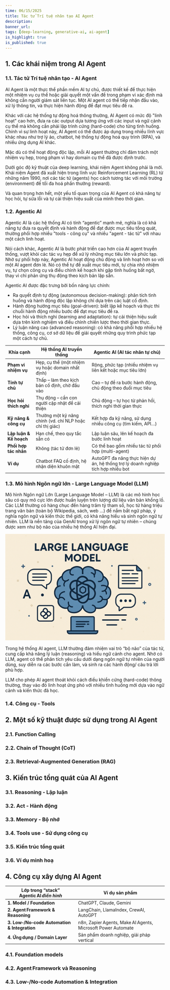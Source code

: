 ```yaml
---
time: 06/15/2025
title: Tác tử Trí tuệ nhân tạo AI Agent
description:
banner_url:
tags: [deep-learning, generative-ai, ai-agent]
is_highlight: true
is_published: true
---
```


## 1. Các khái niệm trong AI Agent

### 1.1. Tác tử Trí tuệ nhân tạo - AI Agent

AI Agent là một thực thể phần mềm AI tự chủ, được thiết kế để thực hiện một nhiệm vụ cụ thể hoặc giải quyết một vấn đề trong phạm vi xác định mà không cần người giám sát liên tục.
Một AI agent có thể tiếp nhận đầu vào, xử lý thông tin, và thực hiện hành động để đạt mục tiêu đề ra.

Khác với các hệ thống tự động hoá thông thường, AI Agent có mức độ "linh hoạt" cao hơn, đưa ra các output dựa tương ứng với các input và ngữ cảnh cụ thể mà không cần phải lập trình cứng (hard-code) cho từng tình huống.
Chính vì sự linh hoạt này, AI Agent có thể được áp dụng trong nhiều lĩnh vực khác nhau như trợ lý ảo, chatbot, hệ thống tự động hoá quy trình (RPA), và nhiều ứng dụng AI khác.

Mặc dù có thể hoạt động độc lập, mỗi AI agent thường chỉ đảm trách một nhiệm vụ hẹp, trong phạm vi hay domain cụ thể đã được định trước.


Dưới góc độ kỹ thuật của deep learning, khái niệm Agent không phải là mới.
Khái niệm Agent đã xuất hiện trong lĩnh vực Reinforcement Learning (RL) từ những năm 1990, nơi các tác tử (agents) học cách tương tác với môi trường (environment) để tối đa hoá phần thưởng (reward).

Và quan trọng hơn hết, một yếu tố quan trọng của AI Agent có khả năng tự học hỏi, tự sửa lỗi và tự cải thiện hiệu suất của mình theo thời gian.

### 1.2. Agentic AI

Agentic AI là các hệ thống AI có tính “agentic” mạnh mẽ, nghĩa là có khả năng tự đưa ra quyết định và hành động để đạt được mục tiêu tổng quát, thường phối hợp nhiều "tools - công cụ" và nhiều "agent - tác tử" với nhau một cách linh hoạt.

Nói cách khác, Agentic AI là bước phát triển cao hơn của AI agent truyền thống, vượt khỏi các tác vụ hẹp để xử lý những mục tiêu lớn và phức tạp.
Nhờ sự phối hợp này, Agentic AI hoạt động chủ động và linh hoạt hơn so với một AI agent đơn lẻ.
Nó có thể tự đề xuất mục tiêu mới, tự chia nhỏ nhiệm vụ, tự chọn công cụ và điều chỉnh kế hoạch khi gặp tình huống bất ngờ, thay vì chỉ phản ứng thụ động theo kịch bản lập sẵn.

Agentic AI được đặc trưng bởi bốn năng lực chính:
- Ra quyết định tự động (autonomous decision-making): phân tích tình huống và hành động độc lập không chỉ dựa trên các luật cố định.
- Hành động hướng mục tiêu (goal-driven): biết lập kế hoạch và thực thi chuỗi hành động nhiều bước để đạt mục tiêu đề ra.
- Học hỏi và thích nghi (learning and adaptation): tự cải thiện hiệu suất dựa trên kinh nghiệm và điều chỉnh chiến lược theo thời gian thực.
- Lý luận nâng cao (advanced reasoning): có khả năng phối hợp nhiều hệ thống, công cụ, cơ sở dữ liệu để giải quyết những quy trình phức tạp một cách tự chủ.

| **Khía cạnh**           | **Hệ thống AI truyền thống**                             | **Agentic AI (AI tác nhân tự chủ)**                                              |
| ----------------------- | -------------------------------------------------------- | -------------------------------------------------------------------------------- |
| **Phạm vi nhiệm vụ**    | Hẹp, cụ thể (một nhiệm vụ hoặc domain nhất định)         | Rộng, phức tạp (nhiều nhiệm vụ liên kết hoặc mục tiêu lớn)                       |
| **Tính tự chủ**         | Thấp – làm theo kịch bản cố định, chờ đầu vào            | Cao – tự đề ra bước hành động, chủ động theo đuổi mục tiêu                       |
| **Học hỏi thích nghi**  | Thụ động – cần con người cập nhật để cải thiện           | Chủ động – tự học từ phản hồi, thích nghi thời gian thực                         |
| **Kỹ năng & công cụ**   | Thường một kỹ năng chính (vd. chỉ NLP hoặc chỉ thị giác) | Kết hợp đa kỹ năng, sử dụng nhiều công cụ (tìm kiếm, API…)                       |
| **Lập luận & Kế hoạch** | Hạn chế, theo quy tắc sẵn có                             | Lập luận sâu, lên kế hoạch đa bước linh hoạt                                     |
| **Phối hợp tác nhân**   | Không (tác tử đơn lẻ)                                    | Có thể bao gồm nhiều tác tử phối hợp (multi-agent)                               |
| **Ví dụ**               | Chatbot FAQ cố định, hệ nhận diện khuôn mặt              | AutoGPT đa năng thực hiện dự án, hệ thống trợ lý doanh nghiệp tích hợp nhiều bot |

### 1.3. Mô hình Ngôn ngữ lớn - Large Language Model (LLM)

Mô hình Ngôn ngữ Lớn (Large Language Model – LLM) là các mô hình học sâu có quy mô cực lớn được huấn luyện trên lượng dữ liệu văn bản khổng lồ.
Các LLM thường có hàng chục đến hàng trăm tỷ tham số, học từ hàng triệu trang văn bản (toàn bộ Wikipedia, sách, web ...) để nắm bắt ngữ pháp, ý nghĩa ngôn ngữ và kiến thức thế giới, có khả năng hiểu và sinh ngôn ngữ tự nhiên.
LLM là nền tảng của GenAI trong xử lý ngôn ngữ tự nhiên – chúng được xem như bộ não của nhiều hệ thống AI hiện đại.

<img src="https://raw.githubusercontent.com/MinhHuuNguyen/ai-lectures/refs/heads/master/4_deep_learning/images/3-generative-ai/llm.png" style="width: 600px;"/>

Trong hệ thống AI agent, LLM thường đảm nhiệm vai trò “bộ não” của tác tử, cung cấp khả năng lý luận (reasoning) và hiểu ngữ cảnh cho agent.
Nhờ có LLM, agent có thể phân tích yêu cầu dưới dạng ngôn ngữ tự nhiên của người dùng, suy diễn ra các bước cần làm, và sinh ra các hành động/ câu trả lời phù hợp.

LLM cho phép AI agent thoát khỏi cách điều khiển cứng (hard-code) thông thường, thay vào đó linh hoạt ứng phó với nhiều tình huống mới dựa vào ngữ cảnh và kiến thức đã học.

### 1.4. Công cụ - Tools

## 2. Một số kỹ thuật được sử dụng trong AI Agent

### 2.1. Function Calling

### 2.2. Chain of Thought (CoT)

### 2.3. Retrieval-Augmented Generation (RAG)

## 3. Kiến trúc tổng quát của AI Agent

### 3.1. Reasoning - Lập luận

### 3.2. Act - Hành động

### 3.3. Memory - Bộ nhớ

### 3.4. Tools use - Sử dụng công cụ

### 3.5. Kiến trúc tổng quát

### 3.6. Ví dụ minh hoạ

## 4. Công cụ xây dựng AI Agent

| Lớp trong “stack” Agentic AI *điển hình*     | Ví dụ sản phẩm                                               |
| -------------------------------------------- | ------------------------------------------------------------ |
| **1. Model / Foundation**                    | ChatGPT, Claude, Gemini                                      |
| **2. Agent Framework & Reasoning**           | LangChain, LlamaIndex, CrewAI, AutoGPT                       |
| **3. Low‑/No‑code Automation & Integration** | n8n, Zapier Agents, Make AI Agents, Microsoft Power Automate |
| **4. Ứng dụng / Domain Layer**               | Sản phẩm doanh nghiệp, giải pháp vertical                    |

### 4.1. Foundation models

### 4.2. Agent Framework và Reasoning

### 4.3. Low‑/No‑code Automation & Integration
